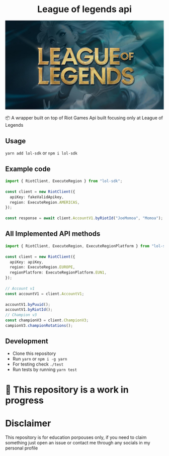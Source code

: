<div align="center">

# League of legends api

<img src="./images/banner.png">
</div>

📦 A wrapper built on top of Riot Games Api built focusing only at League of Legends

## Usage

`yarn add lol-sdk` or `npm i lol-sdk`

## Example code

```ts
import { RiotClient, ExecuteRegion } from "lol-sdk";

const client = new RiotClient({
  apiKey: fakeValidApikey,
  region: ExecuteRegion.AMERICAS,
});

const response = await client.AccountV1.byRiotId("JoeMomoa", "Momoa");
```

## All Implemented API methods

```ts
import { RiotClient, ExecuteRegion, ExecuteRegionPlatform } from "lol-sdk";

const client = new RiotClient({
  apiKey: apiKey,
  region: ExecuteRegion.EUROPE,
  regionPlatform: ExecuteRegionPlatform.EUN1,
});

// Account v1
const accountV1 = client.AccountV1;

accountV1.byPuuid();
accountV1.byRiotId();
// Champion v3
const championV3 = client.ChampionV3;
campionV3.championRotations();
```

## Development

- Clone this repository
- Run `yarn` or `npm i -g yarn`
- For testing check `./test`
- Run tests by running `yarn test`

# 🚧 This repository is a work in progress
# Disclaimer

This repository is for education porpouses only, if you need to claim something just open an issue or contact me through any socials in my personal profile
